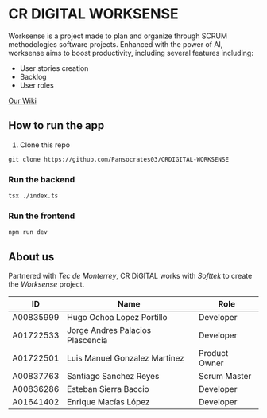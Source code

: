 # CR DIGITAL WORKSENSE
Worksense is a project made to plan and organize through SCRUM methodologies software projects.
Enhanced with the power of AI, worksense aims to boost productivity, including several features including:
- User stories creation
- Backlog
- User roles

[Our Wiki](https://sharp-tangerine-946.notion.site/19acb9f9e1968081a87ac03a05c4111d?v=19acb9f9e19680cc9579000cded570a9) 

## How to run the app
1. Clone this repo
```
git clone https://github.com/Pansocrates03/CRDIGITAL-WORKSENSE
```


### Run the backend
```
tsx ./index.ts
```

### Run the frontend
```
npm run dev
```


## About us
Partnered with *Tec de Monterrey*, CR DiGITAL works with *Softtek* to create the *Worksense* project.

| ID | Name | Role |
| --------- | --------------------------------- | --------- |
| A00835999 | Hugo Ochoa Lopez Portillo         | Developer |
| A01722533 | Jorge Andres Palacios Plascencia  | Developer |
| A01722501 | Luis Manuel Gonzalez Martinez     | Product Owner |
| A00837763 | Santiago Sanchez Reyes            | Scrum Master |
| A00836286 | Esteban Sierra Baccio             | Developer |
| A01641402 | Enrique Macías López              | Developer |
